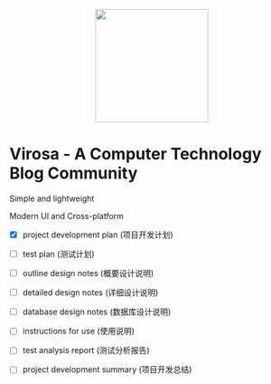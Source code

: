 <p align="center">
  <picture>
    <source media="(prefers-color-scheme: dark)" srcset="https://mypic-1305118058.cos.ap-hongkong.myqcloud.com/img/site_logo_dark_hdpi.ico">
    <img src="https://mypic-1305118058.cos.ap-hongkong.myqcloud.com/img/site_logo_light_hdpi.ico" width="200" />
  </picture>
</p>


# Virosa - A Computer Technology Blog Community

Simple and lightweight

Modern UI and Cross-platform

- [x] project development plan (项目开发计划)

- [ ] test plan (测试计划)

- [ ] outline design notes (概要设计说明)

- [ ] detailed design notes (详细设计说明)

- [ ] database design notes (数据库设计说明)

- [ ] instructions for use (使用说明)

- [ ] test analysis report (测试分析报告)

- [ ] project development summary (项目开发总结)
